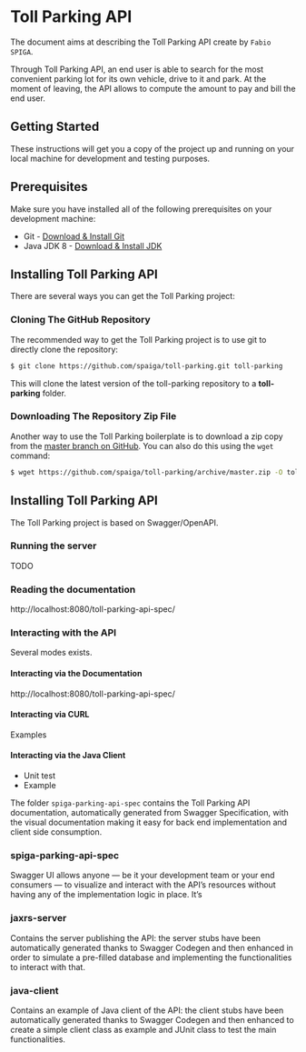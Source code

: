 # Toll Parking API

The document aims at describing the Toll Parking API create by `Fabio SPIGA`.

Through Toll Parking API, an end user is able to search for the most convenient parking lot for its own vehicle, drive to it and park. 
At the moment of leaving, the API allows to compute the amount to pay and bill the end user.


## Getting Started

These instructions will get you a copy of the project up and running on your local machine for development and testing purposes.

## Prerequisites
Make sure you have installed all of the following prerequisites on your development machine:
* Git - [Download & Install Git](https://git-scm.com/downloads)
* Java JDK 8 - [Download & Install JDK](https://www.oracle.com/technetwork/java/javaee/downloads/index.html)

## Installing Toll Parking API
There are several ways you can get the Toll Parking project:

### Cloning The GitHub Repository
The recommended way to get the Toll Parking project is to use git to directly clone the repository:

```bash
$ git clone https://github.com/spaiga/toll-parking.git toll-parking
```

This will clone the latest version of the toll-parking repository to a **toll-parking** folder.

### Downloading The Repository Zip File
Another way to use the Toll Parking boilerplate is to download a zip copy from the [master branch on GitHub](https://github.com/spaiga/toll-parking/archive/master.zip). You can also do this using the `wget` command:

```bash
$ wget https://github.com/spaiga/toll-parking/archive/master.zip -O toll-parking.zip; unzip toll-parking.zip; rm toll-parking.zip
```

## Installing Toll Parking API

The Toll Parking project is based on Swagger/OpenAPI.

### Running the server
TODO

### Reading the documentation
http://localhost:8080/toll-parking-api-spec/

### Interacting with the API

Several modes exists.

#### Interacting via the Documentation
http://localhost:8080/toll-parking-api-spec/



#### Interacting via CURL
Examples

#### Interacting via the Java Client
- Unit test
- Example



The folder `spiga-parking-api-spec` contains the Toll Parking API documentation, 
automatically generated from Swagger Specification, with the visual documentation making it easy for back end 
implementation and client side consumption.


### spiga-parking-api-spec

Swagger UI allows anyone — be it your development team or your end consumers — to visualize and interact 
with the API’s resources without having any of the implementation logic in place. 
It’s 


### jaxrs-server

Contains the server publishing the API:
the server stubs have been automatically generated thanks to Swagger Codegen and 
then enhanced in order to simulate a pre-filled database and implementing the functionalities to interact with that.


### java-client
Contains an example of Java client of the API:
the client stubs have been automatically generated thanks to Swagger Codegen and then enhanced to create a simple client class as example and 
JUnit class to test the main functionalities.